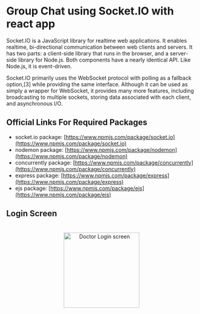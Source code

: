 ﻿# Group Chat using Socket.IO with react app

Socket.IO is a JavaScript library for realtime web applications. It enables realtime, bi-directional communication between web clients and servers. It has two parts: a client-side library that runs in the browser, and a server-side library for Node.js. Both components have a nearly identical API. Like Node.js, it is event-driven.

Socket.IO primarily uses the WebSocket protocol with polling as a fallback option,[3] while providing the same interface. Although it can be used as simply a wrapper for WebSocket, it provides many more features, including broadcasting to multiple sockets, storing data associated with each client, and asynchronous I/O.


## Official Links For Required Packages
  - socket.io package: [https://www.npmjs.com/package/socket.io](https://www.npmjs.com/package/socket.io)
  - nodemon package: [https://www.npmjs.com/package/nodemon](https://www.npmjs.com/package/nodemon)
  - concurrently package: [https://www.npmjs.com/package/concurrently](https://www.npmjs.com/package/concurrently)
  - express package: [https://www.npmjs.com/package/express](https://www.npmjs.com/package/express)
  - ejs package: [https://www.npmjs.com/package/ejs](https://www.npmjs.com/package/ejs)
  
## Login Screen

<p style="display:block; text-align:center"><a  target="_blank" href="https://raw.githubusercontent.com/ankitkanojia/eClinic/development/AyurvedOnCall/Screens/3.png"><img  hspace="20"style="padding:20px;" height="200" width="200" src="https://raw.githubusercontent.com/ankitkanojia/eClinic/development/AyurvedOnCall/Screens/3.png" alt="Doctor Login screen" /></a></p>
